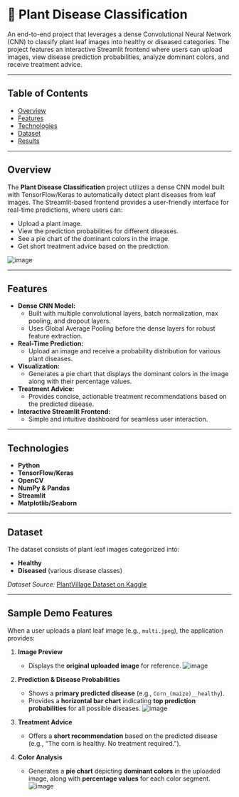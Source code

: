 # 🌱 Plant Disease Classification

An end-to-end project that leverages a dense Convolutional Neural Network (CNN) to classify plant leaf images into healthy or diseased categories. The project features an interactive Streamlit frontend where users can upload images, view disease prediction probabilities, analyze dominant colors, and receive treatment advice.

---

## Table of Contents
- [Overview](#overview)
- [Features](#features)
- [Technologies](#technologies)
- [Dataset](#dataset)
- [Results](#results)

---

## Overview
The **Plant Disease Classification** project utilizes a dense CNN model built with TensorFlow/Keras to automatically detect plant diseases from leaf images. The Streamlit-based frontend provides a user-friendly interface for real-time predictions, where users can:
- Upload a plant image.
- View the prediction probabilities for different diseases.
- See a pie chart of the dominant colors in the image.
- Get short treatment advice based on the prediction.

![image](https://github.com/user-attachments/assets/a5e07cc4-65bb-4c3f-9a88-21dc10a29eb7)

---

## Features
- **Dense CNN Model:**
  - Built with multiple convolutional layers, batch normalization, max pooling, and dropout layers.
  - Uses Global Average Pooling before the dense layers for robust feature extraction.
- **Real-Time Prediction:**
  - Upload an image and receive a probability distribution for various plant diseases.
- **Visualization:**
  - Generates a pie chart that displays the dominant colors in the image along with their percentage values.
- **Treatment Advice:**
  - Provides concise, actionable treatment recommendations based on the predicted disease.
- **Interactive Streamlit Frontend:**
  - Simple and intuitive dashboard for seamless user interaction.

---

## Technologies
- **Python**
- **TensorFlow/Keras**
- **OpenCV**
- **NumPy & Pandas**
- **Streamlit**
- **Matplotlib/Seaborn**

---

## Dataset
The dataset consists of plant leaf images categorized into:
- **Healthy**
- **Diseased** (various disease classes)

*Dataset Source:* [PlantVillage Dataset on Kaggle](https://www.kaggle.com/datasets/emmarex/plantdisease)

---

## Sample Demo Features

When a user uploads a plant leaf image (e.g., `multi.jpeg`), the application provides:

1. **Image Preview**  
   - Displays the **original uploaded image** for reference.
  ![image](https://github.com/user-attachments/assets/e8dda7db-d328-4686-8ff0-90796903d7d0)


2. **Prediction & Disease Probabilities**  
   - Shows a **primary predicted disease** (e.g., `Corn_(maize)__healthy`).
   - Provides a **horizontal bar chart** indicating **top prediction probabilities** for all possible diseases.
  ![image](https://github.com/user-attachments/assets/0a3e88b1-8a82-4332-8aa5-38afa4da0609)


3. **Treatment Advice**  
   - Offers a **short recommendation** based on the predicted disease (e.g., “The corn is healthy. No treatment required.”).

4. **Color Analysis**  
   - Generates a **pie chart** depicting **dominant colors** in the uploaded image, along with **percentage values** for each color segment.
  ![image](https://github.com/user-attachments/assets/390bba2d-5ff6-4da4-ba40-2b0fbd09c685)

